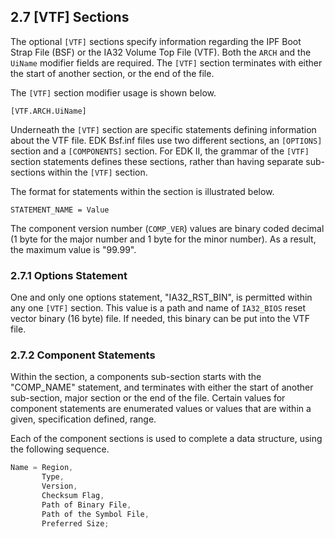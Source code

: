 <!--- @file
  2.7 [VTF] Sections

  Copyright (c) 2006-2017, Intel Corporation. All rights reserved.<BR>

  Redistribution and use in source (original document form) and 'compiled'
  forms (converted to PDF, epub, HTML and other formats) with or without
  modification, are permitted provided that the following conditions are met:

  1) Redistributions of source code (original document form) must retain the
     above copyright notice, this list of conditions and the following
     disclaimer as the first lines of this file unmodified.

  2) Redistributions in compiled form (transformed to other DTDs, converted to
     PDF, epub, HTML and other formats) must reproduce the above copyright
     notice, this list of conditions and the following disclaimer in the
     documentation and/or other materials provided with the distribution.

  THIS DOCUMENTATION IS PROVIDED BY TIANOCORE PROJECT "AS IS" AND ANY EXPRESS OR
  IMPLIED WARRANTIES, INCLUDING, BUT NOT LIMITED TO, THE IMPLIED WARRANTIES OF
  MERCHANTABILITY AND FITNESS FOR A PARTICULAR PURPOSE ARE DISCLAIMED. IN NO
  EVENT SHALL TIANOCORE PROJECT  BE LIABLE FOR ANY DIRECT, INDIRECT, INCIDENTAL,
  SPECIAL, EXEMPLARY, OR CONSEQUENTIAL DAMAGES (INCLUDING, BUT NOT LIMITED TO,
  PROCUREMENT OF SUBSTITUTE GOODS OR SERVICES; LOSS OF USE, DATA, OR PROFITS;
  OR BUSINESS INTERRUPTION) HOWEVER CAUSED AND ON ANY THEORY OF LIABILITY,
  WHETHER IN CONTRACT, STRICT LIABILITY, OR TORT (INCLUDING NEGLIGENCE OR
  OTHERWISE) ARISING IN ANY WAY OUT OF THE USE OF THIS DOCUMENTATION, EVEN IF
  ADVISED OF THE POSSIBILITY OF SUCH DAMAGE.

-->

## 2.7 [VTF] Sections

The optional `[VTF]` sections specify information regarding the IPF Boot Strap
File (BSF) or the IA32 Volume Top File (VTF). Both the `ARCH` and the `UiName`
modifier fields are required. The `[VTF]` section terminates with either the
start of another section, or the end of the file.

The `[VTF]` section modifier usage is shown below.

`[VTF.ARCH.UiName]`

Underneath the `[VTF]` section are specific statements defining information
about the VTF file. EDK Bsf.inf files use two different sections, an `[OPTIONS]`
section and a `[COMPONENTS]` section. For EDK II, the grammar of the `[VTF]`
section statements defines these sections, rather than having separate
sub-sections within the `[VTF]` section.

The format for statements within the section is illustrated below.

`STATEMENT_NAME = Value`

The component version number (`COMP_VER`) values are binary coded decimal
(1 byte for the major number and 1 byte for the minor number). As a result, the
maximum value is "99.99".

### 2.7.1 Options Statement

One and only one options statement, "IA32_RST_BIN", is permitted within any
one `[VTF]` section. This value is a path and name of `IA32_BIOS` reset vector
binary (16 byte) file. If needed, this binary can be put into the VTF file.

### 2.7.2 Component Statements

Within the section, a components sub-section starts with the "COMP_NAME"
statement, and terminates with either the start of another sub-section, major
section or the end of the file. Certain values for component statements are
enumerated values or values that are within a given, specification defined,
range.

Each of the component sections is used to complete a data structure, using the
following sequence.

```c
Name = Region,
       Type,
       Version,
       Checksum Flag,
       Path of Binary File,
       Path of the Symbol File,
       Preferred Size;
```

